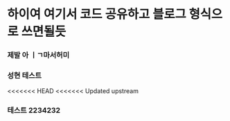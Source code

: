 # 하이여 여기서 코드 공유하고 블로그 형식으로 쓰면될듯
### 제발 아 ㅣㄱ마서허미
### 성현 테스트
<<<<<<< HEAD
<<<<<<< Updated upstream
### 테스트 2234232

